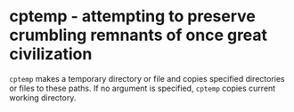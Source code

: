 cptemp - attempting to preserve crumbling remnants of once great civilization
=============================================================================
`cptemp` makes a temporary directory or file and copies specified directories
or files to these paths. If no argument is specified, `cptemp` copies current
working directory.

```
```
